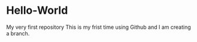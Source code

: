 # Hello-World
My very first repository 
This is my frist time using Github and I am creating a branch.  
